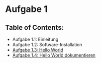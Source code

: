 # Aufgabe 1

## Table of Contents:

- Aufgabe 1.1: Einleitung
- Aufgabe 1.2: Software-Installation
- [Aufgabe 1.3: Hello World](Hello%20World)
- [Aufgabe 1.4: Hello World dokumentieren](Hello%20World/README.md)

